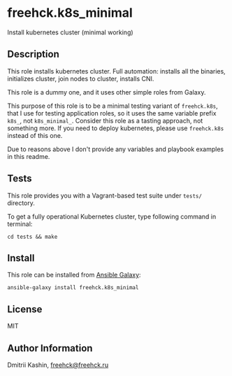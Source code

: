 freehck.k8s_minimal
=========

Install kubernetes cluster (minimal working)

Description
-----------

This role installs kubernetes cluster. Full automation: installs all the binaries, initializes cluster, join nodes to cluster, installs CNI.

This role is a dummy one, and it uses other simple roles from Galaxy.

This purpose of this role is to be a minimal testing variant of `freehck.k8s`, that I use for testing application roles, so it uses the same variable prefix `k8s_`, not `k8s_minimal_`. Consider this role as a tasting approach, not something more. If you need to deploy kubernetes, please use `freehck.k8s` instead of this one.

Due to reasons above I don't provide any variables and playbook examples in this readme.

Tests
-----

This role provides you with a Vagrant-based test suite under `tests/` directory.

To get a fully operational Kubernetes cluster, type following command in terminal:

    cd tests && make

Install
-------

This role can be installed from [Ansible Galaxy](https://galaxy.ansible.com/):

`ansible-galaxy install freehck.k8s_minimal`

License
-------

MIT

Author Information
------------------

Dmitrii Kashin, <freehck@freehck.ru>

